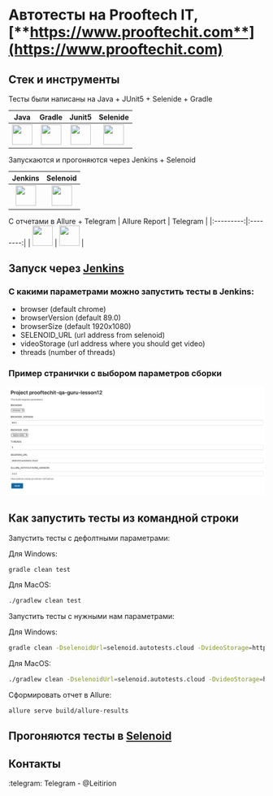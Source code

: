 # Автотесты на **Prooftech IT**, [**https://www.prooftechit.com**](https://www.prooftechit.com)

## Стек и инструменты
Тесты были написаны на Java + JUnit5 + Selenide + Gradle

| Java | Gradle | Junit5 | Selenide |
|:----:|:------:|:------:|:--------:|
| <img src="images/JAVA.svg" width="40" height="40"> | <img src="images/Gradle.svg" width="40" height="40"> | <img src="images/Junit5.svg" width="40" height="40"> | <img src="images/Selenide.svg" width="40" height="40"> |

Запускаются и прогоняются через Jenkins + Selenoid

| Jenkins | Selenoid | 
|:--------:|:-------------:|
| <img src="images/Jenkins.svg" width="40" height="40"> | <img src="images/Selenoid.svg" width="40" height="40"> | 

С отчетами в Allure + Telegram
| Allure Report | Telegram |
|:---------:|:--------:|
| <img src="images/Allure Report.svg" width="40" height="40"> | <img src="images/Telegram.svg" width="40" height="40"> |

## Запуск через [**Jenkins**](https://jenkins.autotests.cloud/job/prooftechit-qa-guru-lesson12/)

### С какими параметрами можно запустить тесты в Jenkins:

* browser (default chrome)
* browserVersion (default 89.0)
* browserSize (default 1920x1080)
* SELENOID_URL (url address from selenoid)
* videoStorage (url address where you should get video)
* threads (number of threads)

### Пример странички с выбором параметров сборки
![alt "JenkinsBuildPage"](./src/test/resources/JenkinsBuildPage.png)

## Как запустить тесты из командной строки
Запустить тесты с дефолтными параметрами:

Для Windows:
```bash
gradle clean test
```
Для MacOS:
```bash
./gradlew clean test
```

Запустить тесты с нужными нам параметрами:

Для Windows:
```bash
gradle clean -DselenoidUrl=selenoid.autotests.cloud -DvideoStorage=https://selenoid.autotests.cloud/video/ -Dthreads=1 test
```
Для MacOS:
```bash
./gradlew clean -DselenoidUrl=selenoid.autotests.cloud -DvideoStorage=https://selenoid.autotests.cloud/video/ -Dthreads=1 test
```

Сформировать отчет в Allure:
```bash
allure serve build/allure-results
```

## Прогоняются тесты в [**Selenoid**](https://selenoid.autotests.cloud/#/)

## Контакты
:telegram: Telegram - @Leitirion